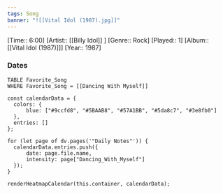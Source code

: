 ```yaml
---
tags: Song  
banner: "![[Vital Idol (1987).jpg]]"
---
```

[Time:: 6:00]
[Artist:: [[Billy Idol]] ]
[Genre:: Rock]
[Played:: 1]
[Album:: [[Vital Idol (1987)]]]
[Year:: 1987]
### Dates
````dataview
TABLE Favorite_Song
WHERE Favorite_Song = [[Dancing With Myself]]
````

  ```dataviewjs
const calendarData = { 
	colors: { 
		blue: ["#9ccfd8", "#5BAAB8", "#57A1BB", "#5da8c7", "#3e8fb0"] 
	}, 
	entries: [] 
}; 

for (let page of dv.pages('"Daily Notes"')) { 
	calendarData.entries.push({ 
		date: page.file.name, 
		intensity: page["Dancing_With_Myself"]
	}); 
} 

renderHeatmapCalendar(this.container, calendarData);
```
